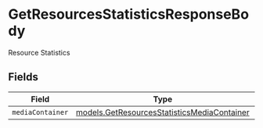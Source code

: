 # GetResourcesStatisticsResponseBody

Resource Statistics


## Fields

| Field                                                                                            | Type                                                                                             | Required                                                                                         | Description                                                                                      |
| ------------------------------------------------------------------------------------------------ | ------------------------------------------------------------------------------------------------ | ------------------------------------------------------------------------------------------------ | ------------------------------------------------------------------------------------------------ |
| `mediaContainer`                                                                                 | [models.GetResourcesStatisticsMediaContainer](../models/getresourcesstatisticsmediacontainer.md) | :heavy_minus_sign:                                                                               | N/A                                                                                              |